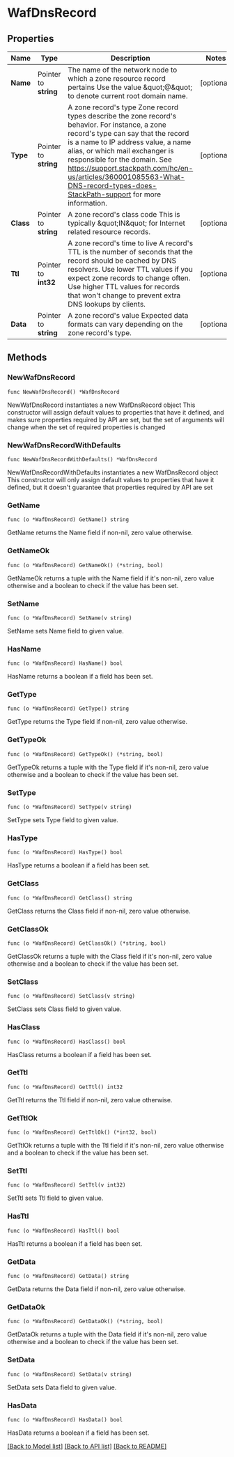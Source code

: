 # WafDnsRecord

## Properties

Name | Type | Description | Notes
------------ | ------------- | ------------- | -------------
**Name** | Pointer to **string** | The name of the network node to which a zone resource record pertains  Use the value \&quot;@\&quot; to denote current root domain name. | [optional] 
**Type** | Pointer to **string** | A zone record&#39;s type  Zone record types describe the zone record&#39;s behavior. For instance, a zone record&#39;s type can say that the record is a name to IP address value, a name alias, or which mail exchanger is responsible for the domain. See https://support.stackpath.com/hc/en-us/articles/360001085563-What-DNS-record-types-does-StackPath-support for more information. | [optional] 
**Class** | Pointer to **string** | A zone record&#39;s class code  This is typically \&quot;IN\&quot; for Internet related resource records. | [optional] 
**Ttl** | Pointer to **int32** | A zone record&#39;s time to live  A record&#39;s TTL is the number of seconds that the record should be cached by DNS resolvers. Use lower TTL values if you expect zone records to change often. Use higher TTL values for records that won&#39;t change to prevent extra DNS lookups by clients. | [optional] 
**Data** | Pointer to **string** | A zone record&#39;s value  Expected data formats can vary depending on the zone record&#39;s type. | [optional] 

## Methods

### NewWafDnsRecord

`func NewWafDnsRecord() *WafDnsRecord`

NewWafDnsRecord instantiates a new WafDnsRecord object
This constructor will assign default values to properties that have it defined,
and makes sure properties required by API are set, but the set of arguments
will change when the set of required properties is changed

### NewWafDnsRecordWithDefaults

`func NewWafDnsRecordWithDefaults() *WafDnsRecord`

NewWafDnsRecordWithDefaults instantiates a new WafDnsRecord object
This constructor will only assign default values to properties that have it defined,
but it doesn't guarantee that properties required by API are set

### GetName

`func (o *WafDnsRecord) GetName() string`

GetName returns the Name field if non-nil, zero value otherwise.

### GetNameOk

`func (o *WafDnsRecord) GetNameOk() (*string, bool)`

GetNameOk returns a tuple with the Name field if it's non-nil, zero value otherwise
and a boolean to check if the value has been set.

### SetName

`func (o *WafDnsRecord) SetName(v string)`

SetName sets Name field to given value.

### HasName

`func (o *WafDnsRecord) HasName() bool`

HasName returns a boolean if a field has been set.

### GetType

`func (o *WafDnsRecord) GetType() string`

GetType returns the Type field if non-nil, zero value otherwise.

### GetTypeOk

`func (o *WafDnsRecord) GetTypeOk() (*string, bool)`

GetTypeOk returns a tuple with the Type field if it's non-nil, zero value otherwise
and a boolean to check if the value has been set.

### SetType

`func (o *WafDnsRecord) SetType(v string)`

SetType sets Type field to given value.

### HasType

`func (o *WafDnsRecord) HasType() bool`

HasType returns a boolean if a field has been set.

### GetClass

`func (o *WafDnsRecord) GetClass() string`

GetClass returns the Class field if non-nil, zero value otherwise.

### GetClassOk

`func (o *WafDnsRecord) GetClassOk() (*string, bool)`

GetClassOk returns a tuple with the Class field if it's non-nil, zero value otherwise
and a boolean to check if the value has been set.

### SetClass

`func (o *WafDnsRecord) SetClass(v string)`

SetClass sets Class field to given value.

### HasClass

`func (o *WafDnsRecord) HasClass() bool`

HasClass returns a boolean if a field has been set.

### GetTtl

`func (o *WafDnsRecord) GetTtl() int32`

GetTtl returns the Ttl field if non-nil, zero value otherwise.

### GetTtlOk

`func (o *WafDnsRecord) GetTtlOk() (*int32, bool)`

GetTtlOk returns a tuple with the Ttl field if it's non-nil, zero value otherwise
and a boolean to check if the value has been set.

### SetTtl

`func (o *WafDnsRecord) SetTtl(v int32)`

SetTtl sets Ttl field to given value.

### HasTtl

`func (o *WafDnsRecord) HasTtl() bool`

HasTtl returns a boolean if a field has been set.

### GetData

`func (o *WafDnsRecord) GetData() string`

GetData returns the Data field if non-nil, zero value otherwise.

### GetDataOk

`func (o *WafDnsRecord) GetDataOk() (*string, bool)`

GetDataOk returns a tuple with the Data field if it's non-nil, zero value otherwise
and a boolean to check if the value has been set.

### SetData

`func (o *WafDnsRecord) SetData(v string)`

SetData sets Data field to given value.

### HasData

`func (o *WafDnsRecord) HasData() bool`

HasData returns a boolean if a field has been set.


[[Back to Model list]](../README.md#documentation-for-models) [[Back to API list]](../README.md#documentation-for-api-endpoints) [[Back to README]](../README.md)


